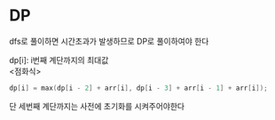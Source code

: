 # DP

dfs로 풀이하면 시간초과가 발생하므로 DP로 풀이하여야 한다

dp[i]: i번째 계단까지의 최대값<br>
<점화식>
``` C++
dp[i] = max(dp[i - 2] + arr[i], dp[i - 3] + arr[i - 1] + arr[i]);
```
단 세번째 계단까지는 사전에 초기화를 시켜주어야한다